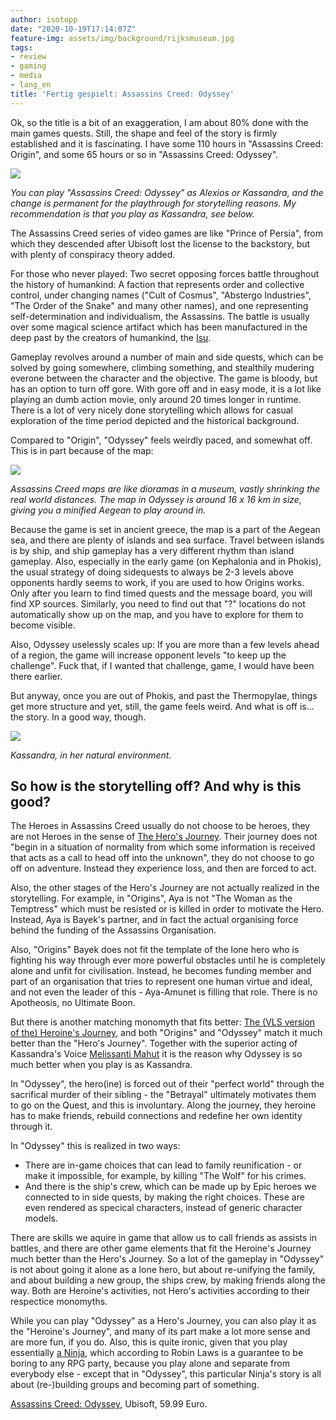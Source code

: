 ```yaml
---
author: isotopp
date: "2020-10-19T17:14:07Z"
feature-img: assets/img/background/rijksmuseum.jpg
tags:
- review
- gaming
- media
- lang_en
title: 'Fertig gespielt: Assassins Creed: Odyssey'
---
```

Ok, so the title is a bit of an exaggeration, I am about 80% done with the main games quests. Still, the shape and feel of the story is firmly established and it is fascinating. I have some 110 hours in "Assassins Creed: Origin", and some 65 hours or so in "Assassins Creed: Odyssey".

![](/uploads/2020/10/aco-alexios-kassandra.jpg)

*You can play "Assassins Creed: Odyssey" as Alexios or Kassandra, and the change is permanent for the playthrough for storytelling reasons. My recommendation is that you play as Kassandra, see below.*

The Assassins Creed series of video games are like "Prince of Persia", from which they descended after Ubisoft lost the license to the backstory, but with plenty of conspiracy theory added.

For those who never played: Two secret opposing forces battle throughout the history of humankind: A faction that represents order and collective control, under changing names ("Cult of Cosmus", "Abstergo Industries", "The Order of the Snake" and many other names), and one representing self-determination and individualism, the Assassins. The battle is usually over some magical science artifact which has been manufactured in the deep past by the creators of humankind, the [Isu](https://assassinscreed.fandom.com/wiki/Isu).

Gameplay revolves around a number of main and side quests, which can be solved by going somewhere, climbing something, and stealthily mudering everone between the character and the objective. The game is bloody, but has an option to turn off gore. With gore off and in easy mode, it is a lot like playing an dumb action movie, only around 20 times longer in runtime. There is a lot of very nicely done storytelling which allows for casual exploration of the time period depicted and the historical background.

Compared to "Origin", "Odyssey" feels weirdly paced, and somewhat off. This is in part because of the map:

![](/uploads/2020/10/aco-map.jpg)

*Assassins Creed maps are like dioramas in a museum, vastly shrinking the real world distances. The map in Odyssey is around 16 x 16 km in size, giving you a minified Aegean to play around in.*

Because the game is set in ancient greece, the map is a part of the Aegean sea, and there are plenty of islands and sea surface. Travel between islands is by ship, and ship gameplay has a very different rhythm than island gameplay. Also, especially in the early game (on Kephalonia and in Phokis), the usual strategy of doing sidequests to always be 2-3 levels above opponents hardly seems to work, if you are used to how Origins works. Only after you learn to find timed quests and the message board, you will find XP sources. Similarly, you need to find out that "?" locations do not automatically show up on the map, and you have to explore for them to become visible.

Also, Odyssey uselessly scales up: If you are more than a few levels ahead of a region, the game will increase opponent levels "to keep up the challenge". Fuck that, if I wanted that challenge, game, I would have been there earlier.

But anyway, once you are out of Phokis, and past the Thermopylae, things get more structure and yet, still, the game feels weird. And what is off is... the story. In a good way, though.

![](/uploads/2020/10/aco-kassandra-beach.jpg)

*Kassandra, in her natural environment.*

## So how is the storytelling off? And why is this good?

The Heroes in Assassins Creed usually do not choose to be heroes, they are not Heroes in the sense of [The Hero's Journey](https://en.wikipedia.org/wiki/Hero%27s_journey). Their journey does not "begin in a situation of normality from which some information is received that acts as a call to head off into the unknown", they do not choose to go off on adventure. Instead they experience loss, and then are forced to act.

Also, the other stages of the Hero's Journey are not actually realized in the storytelling. For example, in "Origins", Aya is not "The Woman as the Temptress" which must be resisted or is killed in order to motivate the Hero. Instead, Aya is Bayek's  partner, and in fact the actual organising force behind the funding of the Assassins Organisation.

Also, "Origins" Bayek does not fit the template of the lone hero who is fighting his way through ever more powerful obstacles until he is completely alone and unfit for civilisation. Instead, he becomes funding member and part of an organisation that tries to represent one human virtue and ideal, and not even the leader of this - Aya-Amunet is filling that role. There is no Apotheosis, no Ultimate Boon.

But there is another matching monomyth that fits better: [The (VLS version of the) Heroine's Journey](https://en.wikipedia.org/wiki/Heroine%27s_journey#Victoria_Lynn_Schmidt's_version_of_the_heroine's_journey), and both "Origins" and "Odyssey" match it much better than the "Hero's Journey". Together with the superior acting of Kassandra's Voice [Melissanti Mahut](https://primagames.com/feature/assassins-creed-odyssey-voice-actors-and-cast) it is the reason why Odyssey is so much better when you play is as Kassandra.

In "Odyssey", the hero(ine) is forced out of their "perfect world" through the sacrifical murder of their sibling - the "Betrayal" ultimately motivates them to go on the Quest, and this is involuntary. Along the journey, they heroine has to make friends, rebuild connections and redefine her own identity through it.

In "Odyssey" this is realized in two ways: 

- There are in-game choices that can lead to family reunification - or make it impossible, for example, by killing "The Wolf" for his crimes. 
- And there is the ship's crew, which can be made up by Epic heroes we connected to in side quests, by making the right choices. These are even rendered as specical characters, instead of generic character models. 

There are skills we aquire in game that allow us to call friends as assists in battles, and there are other game elements that fit the Heroine's Journey much better than the Hero's Journey. So a lot of the gameplay in "Odyssey" is not about going it alone as a lone hero, but about re-unifying the family, and about building a new group, the ships crew, by making friends along the way. Both are Heroine's activities, not Hero's activities according to their respectice monomyths.

While you can play "Odyssey" as a Hero's Journey, you can also play it as the "Heroine's Journey", and many of its part make a lot more sense and are more fun, if you do. Also, this is quite ironic, given that you play essentially [a Ninja](http://www.sjgames.com/robinslaws/), which according to Robin Laws is a guarantee to be boring to any RPG party, because you play alone and separate from everybody else - except that in "Odyssey", this particular Ninja's story is all about (re-)building groups and becoming part of something.

[Assassins Creed: Odyssey](https://store.steampowered.com/app/812140/Assassins_Creed_Odyssey/), Ubisoft, 59.99 Euro.